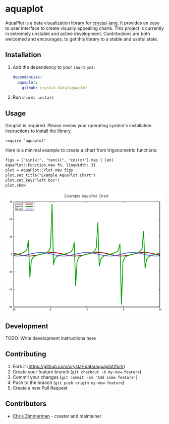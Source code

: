 # aquaplot

AquaPlot is a data visualization library for [crystal-lang](https://crystal-lang.org/).  It provides an easy to user interface to create visually
appealing charts.  This project is currently in extremely unstable and active development.  Contributions are both welcomed and encourages,
to get this library to a stable and useful state.

## Installation

1. Add the dependency to your `shard.yml`:

   ```yaml
   dependencies:
     aquaplot:
       github: crystal-data/aquaplot
   ```

2. Run `shards install`

## Usage

Gnuplot is required.  Please review your operating system's installation
instructions to install the library.

```crystal
require "aquaplot"
```

Here is a minimal example to create a chart from trigonometric functions:

```crystal
figs = ["sin(x)", "tan(x)", "cos(x)"].map { |en| AquaPlot::Function.new fn, linewidth: 3}
plot = AquaPlot::Plot.new figs
plot.set_title("Example AquaPlot Chart")
plot.set_key("left box")
plot.show
```

![aquaplot chart](./static/example_functions.png)





## Development

TODO: Write development instructions here

## Contributing

1. Fork it (<https://github.com/crystal-data/aquaplot/fork>)
2. Create your feature branch (`git checkout -b my-new-feature`)
3. Commit your changes (`git commit -am 'Add some feature'`)
4. Push to the branch (`git push origin my-new-feature`)
5. Create a new Pull Request

## Contributors

- [Chris Zimmerman](https://github.com/christopherzimmerman) - creator and maintainer
